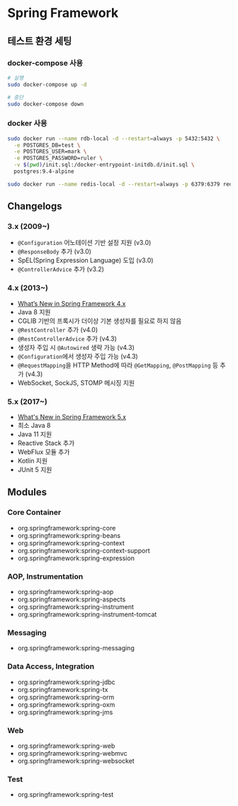 # Spring Framework

## 테스트 환경 세팅

### docker-compose 사용

```bash
# 실행
sudo docker-compose up -d

# 중단
sudo docker-compose down
```

### docker 사용

```bash
sudo docker run --name rdb-local -d --restart=always -p 5432:5432 \
  -e POSTGRES_DB=test \
  -e POSTGRES_USER=mark \
  -e POSTGRES_PASSWORD=ruler \
  -v $(pwd)/init.sql:/docker-entrypoint-initdb.d/init.sql \
  postgres:9.4-alpine

sudo docker run --name redis-local -d --restart=always -p 6379:6379 redis:5.0.13
```

## Changelogs

### 3.x (2009~)

- `@Configuration` 어노테이션 기반 설정 지원 (v3.0)
- `@ResponseBody` 추가 (v3.0)
- SpEL(Spring Expression Language) 도입 (v3.0)
- `@ControllerAdvice` 추가 (v3.2)

### 4.x (2013~)

- [What’s New in Spring Framework 4.x](https://docs.spring.io/spring-framework/docs/4.3.x/spring-framework-reference/htmlsingle/#spring-whats-new)
- Java 8 지원
- CGLIB 기반의 프록시가 더이상 기본 생성자를 필요로 하지 않음
- `@RestController` 추가 (v4.0)
- `@RestControllerAdvice` 추가 (v4.3)
- 생성자 주입 시 `@Autowired` 생략 가능 (v4.3)
- `@Configuration`에서 생성자 주입 가능 (v4.3)
- `@RequestMapping`을 HTTP Method에 따라 `@GetMapping`, `@PostMapping` 등 추가 (v4.3)
- WebSocket, SockJS, STOMP 메시징 지원

### 5.x (2017~)

- [What's New in Spring Framework 5.x](https://github.com/spring-projects/spring-framework/wiki/What's-New-in-Spring-Framework-5.x)
- 최소 Java 8
- Java 11 지원
- Reactive Stack 추가
- WebFlux 모듈 추가
- Kotlin 지원
- JUnit 5 지원

## Modules

### Core Container

- org.springframework:spring-core
- org.springframework:spring-beans
- org.springframework:spring-context
- org.springframework:spring-context-support
- org.springframework:spring-expression

### AOP, Instrumentation

- org.springframework:spring-aop
- org.springframework:spring-aspects
- org.springframework:spring-instrument
- org.springframework:spring-instrument-tomcat

### Messaging

- org.springframework:spring-messaging

### Data Access, Integration

- org.springframework:spring-jdbc
- org.springframework:spring-tx
- org.springframework:spring-orm
- org.springframework:spring-oxm
- org.springframework:spring-jms

### Web

- org.springframework:spring-web
- org.springframework:spring-webmvc
- org.springframework:spring-websocket

### Test

- org.springframework:spring-test
